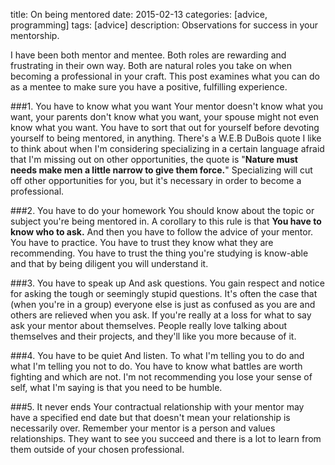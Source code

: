 title: On being mentored
date: 2015-02-13
categories: [advice, programming]
tags: [advice]
description: Observations for success in your mentorship.

I have been both mentor and mentee. Both roles are rewarding and
frustrating in their own way. Both are natural roles you take on when
becoming a professional in your craft. This post examines what you can do as a
mentee to make sure you have a positive, fulfilling experience. 


###1. You have to know what you want
Your mentor doesn't know what you want, your parents don't know what you
want, your spouse might not even know what you want. You have to sort
that out for yourself before devoting yourself to being mentored, in
anything. There's a W.E.B DuBois quote I like to think about when I'm
considering specializing in a certain language afraid that I'm missing
out on other opportunities, the quote is "**Nature must needs make men a
little narrow to give them force.**" Specializing will cut off other
opportunities for you, but it's necessary in order to become a
professional. 

###2. You have to do your homework
You should know about the
topic or subject you're being mentored in. A corollary to this rule
is that **You have to know who to ask.** And then you have to follow the
advice of your mentor. You have to practice. You have to trust they know
what they are recommending. You have to trust the thing you're studying
is know-able and that by being diligent you will understand it. 

###3. You have to speak up
And ask questions. You gain respect and notice for asking the tough or
seemingly stupid questions. It's often the case that (when you're in a
group) everyone else is just as confused as you are and others are
relieved when you ask. If you're really at a loss for what to say ask
your mentor about themselves. People really love talking about
themselves and their projects, and they'll like you more because of it. 

###4. You have to be quiet
And listen. To what I'm telling you to do
  and what I'm telling you not to do. You have to know
what battles are worth fighting and which are not. I'm not recommending
you lose your sense of self, what I'm saying is that you need to be
humble. 

###5. It never ends
Your contractual relationship with your mentor may have a specified end
date but that doesn't mean your relationship is necessarily over.
Remember your mentor is a person and values relationships. They want to
see you succeed and there is a lot to learn from them outside of your
chosen professional. 

